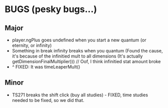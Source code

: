 # BUGS (pesky bugs...)

## Major
- player.ngPlus goes undefined when you start a new quantum (or eternity, or infinity)
- Something in break infinity breaks when you quantum (Found the cause, it's because of the infinitied mult to all dimensions (It's actually getDimensionFinalMultiplier))) // Oof, I think infinitied stat amount broke
- ^ FIXED: It was timeLeaperMult()

## Minor
- TS271 breaks the shift click (buy all studies) - FIXED, time studies needed to be fixed, so we did that.
